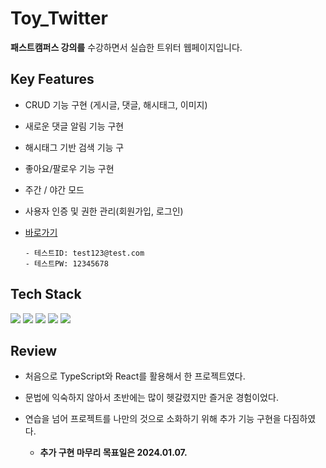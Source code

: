 # Toy_Twitter
**패스트캠퍼스 강의를** 수강하면서 실습한 트위터 웹페이지입니다.

## Key Features

- CRUD 기능 구현 (게시글, 댓글, 해시태그, 이미지)

- 새로운 댓글 알림 기능 구현

- 해시태그 기반 검색 기능 구

- 좋아요/팔로우 기능 구현

- 주간 / 야간 모드

- 사용자 인증 및 권한 관리(회원가입, 로그인)

- [바로가기](https://toy-twitter.vercel.app/)
  ```
  - 테스트ID: test123@test.com
  - 테스트PW: 12345678
  ```

## Tech Stack
<div> <img src="https://img.shields.io/badge/react-61DAFB?style=for-the-badge&logo=react&logoColor=white">
<img src="https://img.shields.io/badge/typescript-3178C6?style=for-the-badge&logo=typescript&logoColor=white">
<img src="https://img.shields.io/badge/firebase-FFCA28?style=for-the-badge&logo=firebase&logoColor=white">
<img src="https://img.shields.io/badge/html5-E34F26?style=for-the-badge&logo=html5&logoColor=white">
<img src="https://img.shields.io/badge/sass-CC6699?style=for-the-badge&logo=sass&logoColor=white"></div>

## Review
- 처음으로 TypeScript와 React를 활용해서 한 프로젝트였다.
- 문법에 익숙하지 않아서 초반에는 많이 헷갈렸지만 즐거운 경험이었다.
- 연습을 넘어 프로젝트를 나만의 것으로 소화하기 위해 추가 기능 구현을 다짐하였다.


  - **추가 구현 마무리 목표일은 2024.01.07.**

